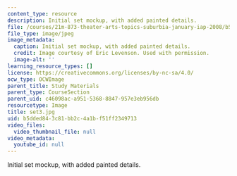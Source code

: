 ```yaml
---
content_type: resource
description: Initial set mockup, with added painted details.
file: /courses/21m-873-theater-arts-topics-suburbia-january-iap-2008/b5dded843c81bb2c4a1bf51ff2349713_set3.jpg
file_type: image/jpeg
image_metadata:
  caption: Initial set mockup, with added painted details.
  credit: Image courtesy of Eric Levenson. Used with permission.
  image-alt: ''
learning_resource_types: []
license: https://creativecommons.org/licenses/by-nc-sa/4.0/
ocw_type: OCWImage
parent_title: Study Materials
parent_type: CourseSection
parent_uid: c46098ac-a951-5368-8847-957e3eb956db
resourcetype: Image
title: set3.jpg
uid: b5dded84-3c81-bb2c-4a1b-f51ff2349713
video_files:
  video_thumbnail_file: null
video_metadata:
  youtube_id: null
---
```

Initial set mockup, with added painted details.
